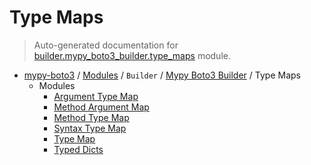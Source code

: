 # Type Maps

> Auto-generated documentation for [builder.mypy_boto3_builder.type_maps](https://github.com/vemel/mypy_boto3/blob/master/builder/mypy_boto3_builder/type_maps/__init__.py) module.

- [mypy-boto3](../../../README.md#mypy_boto3) / [Modules](../../../MODULES.md#mypy-boto3-modules) / `Builder` / [Mypy Boto3 Builder](../index.md#mypy-boto3-builder) / Type Maps
    - Modules
        - [Argument Type Map](argument_type_map.md#argument-type-map)
        - [Method Argument Map](method_argument_map.md#method-argument-map)
        - [Method Type Map](method_type_map.md#method-type-map)
        - [Syntax Type Map](syntax_type_map.md#syntax-type-map)
        - [Type Map](type_map.md#type-map)
        - [Typed Dicts](typed_dicts.md#typed-dicts)
